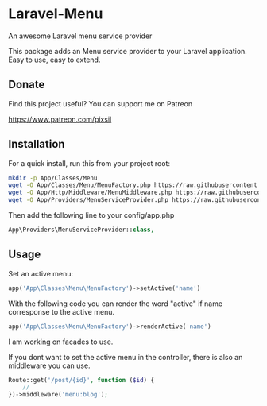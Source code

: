 # Laravel-Menu
An awesome Laravel menu service provider

This package adds an Menu service provider to your Laravel application. Easy to use, easy to extend.

## Donate

Find this project useful? You can support me on Patreon

https://www.patreon.com/pixsil

## Installation

For a quick install, run this from your project root:
```bash
mkdir -p App/Classes/Menu
wget -O App/Classes/Menu/MenuFactory.php https://raw.githubusercontent.com/pixsil/Laravel-Menu/main/Classes/Menu/MenuFactory.php
wget -O App/Http/Middleware/MenuMiddleware.php https://raw.githubusercontent.com/pixsil/Laravel-Menu/main/Http/Middleware/MenuMiddleware.php
wget -O App/Providers/MenuServiceProvider.php https://raw.githubusercontent.com/pixsil/Laravel-Menu/main/Providers/MenuServiceProvider.php
```

Then add the following line to your config/app.php

```php
App\Providers\MenuServiceProvider::class,
```

## Usage

Set an active menu:
```php
app('App\Classes\Menu\MenuFactory')->setActive('name')
```

With the following code you can render the word "active" if name corresponse to the active menu.
```php
app('App\Classes\Menu\MenuFactory')->renderActive('name')
```

I am working on facades to use.

If you dont want to set the active menu in the controller, there is also an middleware you can use.
```php
Route::get('/post/{id}', function ($id) {
    //
})->middleware('menu:blog');
```

